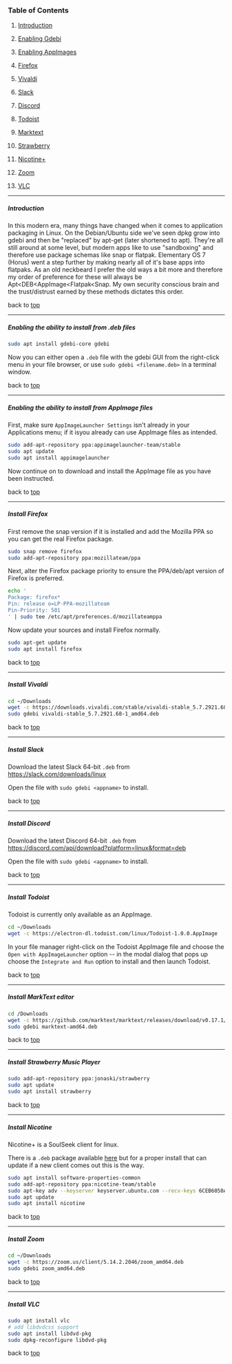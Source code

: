 ### Table of Contents

1. [Introduction](#introduction)

2. [Enabling Gdebi](#enabling-the-ability-to-install-from-.deb-files)

3. [Enabling AppImages](#enabling-the-ability-to-install-from-appimage-files)

4. [Firefox](#install-firefox)

5. [Vivaldi](#install-vivaldi)

6. [Slack](#install-slack)

7. [Discord](#install-discord)

8. [Todoist](#install-todoist)

9. [Marktext](#install-marktext-editor)

10. [Strawberry](#install-strawberry-music-player)

11. [Nicotine+](#install-nicotine)

12. [Zoom](#install-zoom)

13. [VLC](#install-vlc)

---



##### Introduction

In this modern era, many things have changed when it comes to application packaging in Linux. On the Debian/Ubuntu side we've seen dpkg grow into gdebi and then be "replaced" by apt-get (later shortened to apt). They're all still around at some level, but modern apps like to use "sandboxing" and therefore use package schemas like snap or flatpak. Elementary OS 7 (Horus) went a step further by making nearly all of it's base apps into flatpaks. As an old neckbeard I prefer the old ways a bit more and therefore my order of preference for these will always be Apt<DEB<AppImage<Flatpak<Snap. My own security conscious brain and the trust/distrust earned by these methods dictates this order.

back to [top](#table-of-contents)

---

##### Enabling the ability to install from .deb files

```bash
sudo apt install gdebi-core gdebi
```

Now you can either open a `.deb` file with the gdebi GUI from the right-click menu in your file browser, or use `sudo gdebi <filename.deb>` in a terminal window.

back to [top](#table-of-contents)

---

##### Enabling the ability to install from AppImage files

First, make sure `AppImageLauncher Settings` isn't already in your Applications menu; if it isyou already can use AppImage files as intended.

```bash
sudo add-apt-repository ppa:appimagelauncher-team/stable
sudo apt update
sudo apt install appimagelauncher
```

Now continue on to download and install the AppImage file as you have been instructed.

back to [top](#table-of-contents)

---

##### Install Firefox

First remove the snap version if it is installed and add the Mozilla PPA so you can get the real Firefox package.

```bash
sudo snap remove firefox
sudo add-apt-repository ppa:mozillateam/ppa
```

Next, alter the Firefox package priority to ensure the PPA/deb/apt version of Firefox is preferred. 

```bash
echo '
Package: firefox*
Pin: release o=LP-PPA-mozillateam
Pin-Priority: 501
' | sudo tee /etc/apt/preferences.d/mozillateamppa
```

Now update your sources and install Firefox normally.

```bash
sudo apt-get update
sudo apt install firefox
```

back to [top](#table-of-contents)

---

##### Install Vivaldi

```bash
cd ~/Downloads
wget -c https://downloads.vivaldi.com/stable/vivaldi-stable_5.7.2921.68-1_amd64.deb
sudo gdebi vivaldi-stable_5.7.2921.68-1_amd64.deb
```

back to [top](#table-of-contents)

---

##### Install Slack

Download the latest Slack 64-bit `.deb` from https://slack.com/downloads/linux

Open the file with `sudo gdebi <appname>` to install.

back to [top](#table-of-contents)

---

##### Install Discord

Download the latest Discord 64-bit `.deb` from https://discord.com/api/download?platform=linux&format=deb

Open the file with `sudo gdebi <appname>` to install.

back to [top](#table-of-contents)

---

##### Install Todoist

Todoist is currently only available as an AppImage.

```bash
cd ~/Downloads
wget -c https://electron-dl.todoist.com/linux/Todoist-1.0.0.AppImage
```

In your file manager right-click on the Todoist AppImage file and choose the `Open with AppImageLauncher` option -- in the modal dialog that pops up choose the `Integrate and Run` option to install and then launch Todoist.

back to [top](#table-of-contents)

---

##### Install MarkText editor

```bash
cd /Downloads
wget -c https://github.com/marktext/marktext/releases/download/v0.17.1/marktext-amd64.deb
sudo gdebi marktext-amd64.deb
```

back to [top](#table-of-contents)

---

##### Install Strawberry Music Player

```bash
sudo add-apt-repository ppa:jonaski/strawberry
sudo apt update
sudo apt install strawberry
```

back to [top](#table-of-contents) 

---

##### Install Nicotine

Nicotine+ is a SoulSeek client for linux.

There is a `.deb` package available [here](https://github.com/nicotine-plus/nicotine-plus/releases/latest/download/debian-package.zip) but for a proper install that can update if a new client comes out this is the way.

```bash
sudo apt install software-properties-common
sudo add-apt-repository ppa:nicotine-team/stable
sudo apt-key adv --keyserver keyserver.ubuntu.com --recv-keys 6CEB6050A30E5769
sudo apt update
sudo apt install nicotine
```

back to [top](#table-of-contents)

---

##### Install Zoom

```bash
cd ~/Downloads
wget -c https://zoom.us/client/5.14.2.2046/zoom_amd64.deb
sudo gdebi zoom_amd64.deb
```

back to [top](#table-of-contents)

---

##### Install VLC

```bash
sudo apt install vlc
# add libdvdcss support
sudo apt install libdvd-pkg
sudo dpkg-reconfigure libdvd-pkg
```

back to [top](#table-of-contents)
